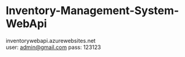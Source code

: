 # Inventory-Management-System-WebApi

inventorywebapi.azurewebsites.net                
user: admin@gmail.com 
pass: 123123
